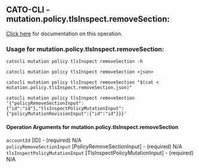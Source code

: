 
## CATO-CLI - mutation.policy.tlsInspect.removeSection:
[Click here](https://api.catonetworks.com/documentation/#mutation-mutation.policy.tlsInspect.removeSection) for documentation on this operation.

### Usage for mutation.policy.tlsInspect.removeSection:

`catocli mutation policy tlsInspect removeSection -h`

`catocli mutation policy tlsInspect removeSection <json>`

`catocli mutation policy tlsInspect removeSection "$(cat < mutation.policy.tlsInspect.removeSection.json)"`

`catocli mutation policy tlsInspect removeSection '{"policyRemoveSectionInput":{"id":"id"},"tlsInspectPolicyMutationInput":{"policyMutationRevisionInput":{"id":"id"}}}'`


#### Operation Arguments for mutation.policy.tlsInspect.removeSection ####

`accountId` [ID] - (required) N/A    
`policyRemoveSectionInput` [PolicyRemoveSectionInput] - (required) N/A    
`tlsInspectPolicyMutationInput` [TlsInspectPolicyMutationInput] - (required) N/A    
